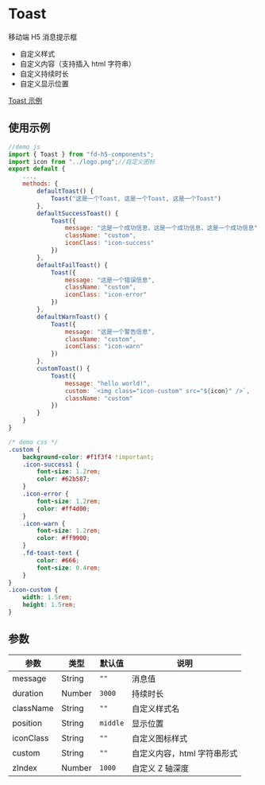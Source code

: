 # Toast

移动端 H5 消息提示框

-   自定义样式
-   自定义内容（支持插入 html 字符串）
-   自定义持续时长
-   自定义显示位置

[Toast 示例](http://fd.peilian.com/h5/toast)

## 使用示例

```js
//demo js
import { Toast } from "fd-h5-components";
import icon from "../logo.png";//自定义图标
export default {
	...,
	methods: {
		defaultToast() {
			Toast("这是一个Toast, 这是一个Toast, 这是一个Toast")
		},
		defaultSuccessToast() {
			Toast({
				message: "这是一个成功信息，这是一个成功信息，这是一个成功信息",
				className: "custom",
				iconClass: "icon-success"
			})
		},
		defaultFailToast() {
			Toast({
				message: "这是一个错误信息",
				className: "custom",
				iconClass: "icon-error"
			})
		},
		defaultWarnToast() {
			Toast({
				message: "这是一个警告信息",
				className: "custom",
				iconClass: "icon-warn"
			})
		},
		customToast() {
			Toast({
				message: "hello world!",
				custom: `<img class="icon-custom" src="${icon}" />`,
				className: "custom"
			})
		}
	}
}
```

```css
/* demo css */
.custom {
	background-color: #f1f3f4 !important;
	.icon-success1 {
		font-size: 1.2rem;
		color: #62b587;
	}
	.icon-error {
		font-size: 1.2rem;
		color: #ff4d00;
	}
	.icon-warn {
		font-size: 1.2rem;
		color: #ff9900;
	}
	.fd-toast-text {
		color: #666;
		font-size: 0.4rem;
	}
}
.icon-custom {
	width: 1.5rem;
	height: 1.5rem;
}
```

## 参数

| 参数      | 类型   | 默认值   | 说明                        |
| --------- | ------ | -------- | --------------------------- |
| message   | String | `""`     | 消息值                      |
| duration  | Number | `3000`   | 持续时长                    |
| className | String | `""`     | 自定义样式名                |
| position  | String | `middle` | 显示位置                    |
| iconClass | String | `""`     | 自定义图标样式              |
| custom    | String | `""`     | 自定义内容，html 字符串形式 |
| zIndex    | Number | `1000`   | 自定义 Z 轴深度             |

